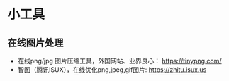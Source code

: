 # 小工具
## 在线图片处理

- 在线png/jpg 图片压缩工具，外国网站、业界良心： https://tinypng.com/ 
- 智图（腾讯ISUX），在线优化png,jpeg,gif图片:   https://zhitu.isux.us

